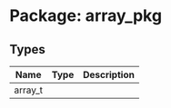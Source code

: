 # Package: array_pkg

## Types

| Name    | Type | Description |
| ------- | ---- | ----------- |
| array_t |      |             |
